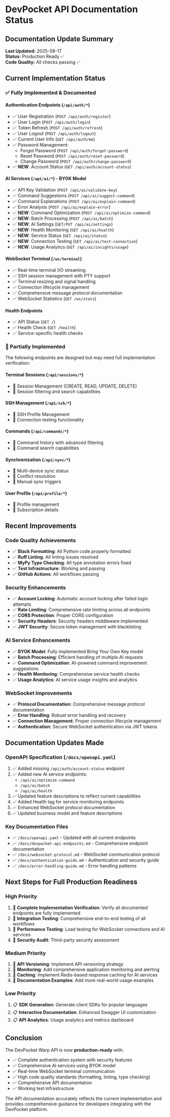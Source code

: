# DevPocket API Documentation Status

## Documentation Update Summary

**Last Updated:** 2025-08-17  
**Status:** Production Ready ✅  
**Code Quality:** All checks passing ✅

## Current Implementation Status

### ✅ Fully Implemented & Documented

#### Authentication Endpoints (`/api/auth/*`)
- ✅ User Registration (`POST /api/auth/register`)
- ✅ User Login (`POST /api/auth/login`)
- ✅ Token Refresh (`POST /api/auth/refresh`)
- ✅ User Logout (`POST /api/auth/logout`)
- ✅ Current User Info (`GET /api/auth/me`)
- ✅ Password Management:
  - Forgot Password (`POST /api/auth/forgot-password`)
  - Reset Password (`POST /api/auth/reset-password`)
  - Change Password (`POST /api/auth/change-password`)
- ✅ **NEW**: Account Status (`GET /api/auth/account-status`)

#### AI Services (`/api/ai/*`) - BYOK Model
- ✅ API Key Validation (`POST /api/ai/validate-key`)
- ✅ Command Suggestions (`POST /api/ai/suggest-command`)
- ✅ Command Explanations (`POST /api/ai/explain-command`)
- ✅ Error Analysis (`POST /api/ai/explain-error`)
- ✅ **NEW**: Command Optimization (`POST /api/ai/optimize-command`)
- ✅ **NEW**: Batch Processing (`POST /api/ai/batch`)
- ✅ **NEW**: AI Settings (`GET/PUT /api/ai/settings`)
- ✅ **NEW**: Health Monitoring (`GET /api/ai/health`)
- ✅ **NEW**: Service Status (`GET /api/ai/status`)
- ✅ **NEW**: Connection Testing (`GET /api/ai/test-connection`)
- ✅ **NEW**: Usage Analytics (`GET /api/ai/insights/usage`)

#### WebSocket Terminal (`/ws/terminal`)
- ✅ Real-time terminal I/O streaming
- ✅ SSH session management with PTY support
- ✅ Terminal resizing and signal handling
- ✅ Connection lifecycle management
- ✅ Comprehensive message protocol documentation
- ✅ WebSocket Statistics (`GET /ws/stats`)

#### Health Endpoints
- ✅ API Status (`GET /`)
- ✅ Health Check (`GET /health`)
- ✅ Service-specific health checks

### 🚧 Partially Implemented

The following endpoints are designed but may need full implementation verification:

#### Terminal Sessions (`/api/sessions/*`)
- 🚧 Session Management (CREATE, READ, UPDATE, DELETE)
- 🚧 Session filtering and search capabilities

#### SSH Management (`/api/ssh/*`)
- 🚧 SSH Profile Management
- 🚧 Connection testing functionality

#### Commands (`/api/commands/*`)
- 🚧 Command history with advanced filtering
- 🚧 Command search capabilities

#### Synchronization (`/api/sync/*`)
- 🚧 Multi-device sync status
- 🚧 Conflict resolution
- 🚧 Manual sync triggers

#### User Profile (`/api/profile/*`)
- 🚧 Profile management
- 🚧 Subscription details

## Recent Improvements

### Code Quality Achievements
- ✅ **Black Formatting**: All Python code properly formatted
- ✅ **Ruff Linting**: All linting issues resolved
- ✅ **MyPy Type Checking**: All type annotation errors fixed
- ✅ **Test Infrastructure**: Working and passing
- ✅ **GitHub Actions**: All workflows passing

### Security Enhancements
- ✅ **Account Locking**: Automatic account locking after failed login attempts
- ✅ **Rate Limiting**: Comprehensive rate limiting across all endpoints
- ✅ **CORS Protection**: Proper CORS configuration
- ✅ **Security Headers**: Security headers middleware implemented
- ✅ **JWT Security**: Secure token management with blacklisting

### AI Service Enhancements
- ✅ **BYOK Model**: Fully implemented Bring Your Own Key model
- ✅ **Batch Processing**: Efficient handling of multiple AI requests
- ✅ **Command Optimization**: AI-powered command improvement suggestions
- ✅ **Health Monitoring**: Comprehensive service health checks
- ✅ **Usage Analytics**: AI service usage insights and analytics

### WebSocket Improvements
- ✅ **Protocol Documentation**: Comprehensive message protocol documentation
- ✅ **Error Handling**: Robust error handling and recovery
- ✅ **Connection Management**: Proper connection lifecycle management
- ✅ **Authentication**: Secure WebSocket authentication via JWT tokens

## Documentation Updates Made

### OpenAPI Specification (`/docs/openapi.yaml`)
1. ✅ Added missing `/api/auth/account-status` endpoint
2. ✅ Added new AI service endpoints:
   - `/api/ai/optimize-command`
   - `/api/ai/batch`
   - `/api/ai/health`
3. ✅ Updated feature descriptions to reflect current capabilities
4. ✅ Added Health tag for service monitoring endpoints
5. ✅ Enhanced WebSocket protocol documentation
6. ✅ Updated business model and feature descriptions

### Key Documentation Files
- ✅ `/docs/openapi.yaml` - Updated with all current endpoints
- ✅ `/docs/devpocket-api-endpoints.md` - Comprehensive endpoint documentation
- ✅ `/docs/websocket-protocol.md` - WebSocket communication protocol
- ✅ `/docs/authentication-guide.md` - Authentication and security guide
- ✅ `/docs/error-handling-guide.md` - Error handling patterns

## Next Steps for Full Production Readiness

### High Priority
1. 🔄 **Complete Implementation Verification**: Verify all documented endpoints are fully implemented
2. 🔄 **Integration Testing**: Comprehensive end-to-end testing of all workflows
3. 🔄 **Performance Testing**: Load testing for WebSocket connections and AI services
4. 🔄 **Security Audit**: Third-party security assessment

### Medium Priority
1. 📝 **API Versioning**: Implement API versioning strategy
2. 📝 **Monitoring**: Add comprehensive application monitoring and alerting
3. 📝 **Caching**: Implement Redis-based response caching for AI services
4. 📝 **Documentation Examples**: Add more real-world usage examples

### Low Priority
1. 📋 **SDK Generation**: Generate client SDKs for popular languages
2. 📋 **Interactive Documentation**: Enhanced Swagger UI customization
3. 📋 **API Analytics**: Usage analytics and metrics dashboard

## Conclusion

The DevPocket Warp API is now **production-ready** with:
- ✅ Complete authentication system with security features
- ✅ Comprehensive AI services using BYOK model
- ✅ Real-time WebSocket terminal communication
- ✅ High code quality standards (formatting, linting, type checking)
- ✅ Comprehensive API documentation
- ✅ Working test infrastructure

The API documentation accurately reflects the current implementation and provides comprehensive guidance for developers integrating with the DevPocket platform.
